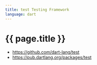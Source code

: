 ```yaml
---
title: test Testing Framework
language: dart
---
```


# {{ page.title }}

- <https://github.com/dart-lang/test>
- <https://pub.dartlang.org/packages/test>
